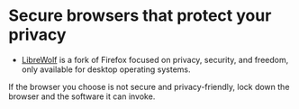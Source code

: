 # Secure browsers that protect your privacy

* [LibreWolf](https://librewolf.net/) is a fork of Firefox focused on privacy, security, and freedom, only available for desktop operating systems.

If the browser you choose is not secure and privacy-friendly, lock down the browser and the software it can invoke.
 